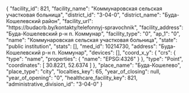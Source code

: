 {
    "facility_id": 821,
    "facility_name": "Коммунаровская сельская участковая больница",
    "district_id": "3-04-0",
    "district_name": "Буда-Кошелевский район",
    "facility_url": "https:\/\/budacrb.by\/kontakty\/telefonnyj-spravochnik",
    "facility_address": "Буда-Кошелевский р-н п. Коммунар",
    "facility_type": "0",
    "ap_1": "0",
    "name": "Коммунаровская сельская участковая больница",
    "state": "public institution",
    "stats": [],
    "med_id": 10214730,
    "address": "Буда-Кошелевский р-н п. Коммунар",
    "devices": [],
    "coord_x_y": {
        "crs": {
            "type": "name",
            "properties": {
                "name": "EPSG:4326"
            }
        },
        "type": "Point",
        "coordinates": [
            30.8221,
            52.6374
        ]
    },
    "place_name": "Буда-Кошелево",
    "place_type": "city",
    "localties_key": 65,
    "year_of_closing": null,
    "year_of_opening": "0",
    "healthcare_facility_key": 821,
    "administrative_division_id": "3-04-0"
}